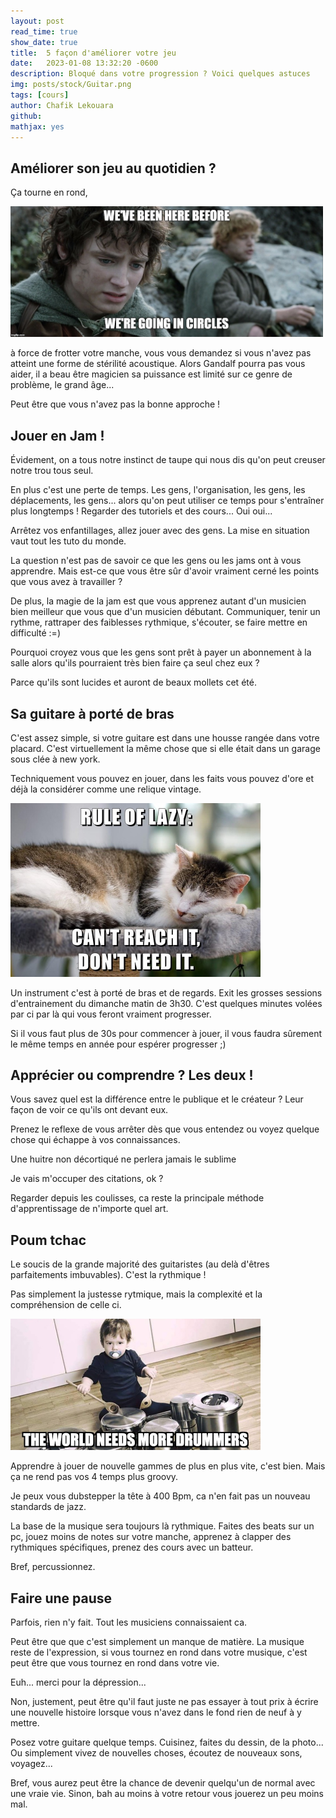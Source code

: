 ```yaml
---
layout: post
read_time: true
show_date: true
title:  5 façon d'améliorer votre jeu
date:   2023-01-08 13:32:20 -0600
description: Bloqué dans votre progression ? Voici quelques astuces
img: posts/stock/Guitar.png 
tags: [cours]
author: Chafik Lekouara
github:  
mathjax: yes
---
```

## Améliorer son jeu au quotidien ?
Ça tourne en rond,

<img src="../assets/img/posts/FiveWayUpgrade/goingInCircle.jpg" alt="isolated" width="500"/>

à force de frotter votre manche, vous vous demandez si vous n'avez pas atteint une forme de stérilité acoustique.
Alors Gandalf pourra pas vous aider, il a beau être magicien sa puissance est limité sur ce genre de problème, le grand âge...

Peut être que vous n'avez pas la bonne approche !

## Jouer en Jam !

Évidement, on a tous notre instinct de taupe qui nous dis qu'on peut creuser notre trou tous seul.

En plus c'est une perte de temps.
Les gens, l'organisation, les gens, les déplacements, les gens... alors qu'on peut utiliser ce temps pour s'entraîner plus longtemps ! 
Regarder des tutoriels et des cours...
Oui oui...

Arrêtez vos enfantillages, allez jouer avec des gens.
La mise en situation vaut tout les tuto du monde.

La question n'est pas de savoir ce que les gens ou les jams ont à vous apprendre.
Mais est-ce que vous être sûr d'avoir vraiment cerné les points que vous avez à travailler ?

De plus, la magie de la jam est que vous apprenez autant d'un musicien bien meilleur que vous que d'un musicien débutant.
Communiquer, tenir un rythme, rattraper des faiblesses rythmique, s'écouter, se faire mettre en difficulté :=)

Pourquoi croyez vous que les gens sont prêt à payer un abonnement à la salle alors qu'ils pourraient très bien faire ça seul chez eux ?

<span class="SpecialInfo">Parce qu'ils sont lucides et auront de beaux mollets cet été. </span>


## Sa guitare à porté de bras 

C'est assez simple, si votre guitare est dans une housse rangée dans votre placard.
C'est virtuellement la même chose que si elle était dans un garage sous clée à new york.

Techniquement vous pouvez en jouer, dans les faits vous pouvez d'ore et déjà la considérer comme une relique vintage.

<img src="../assets/img/posts/FiveWayUpgrade/lazy.jpg" alt="isolated" width="400"/>

Un instrument c'est à porté de bras et de regards.
Exit les grosses sessions d'entrainement du dimanche matin de 3h30.
C'est quelques minutes volées par ci par là qui vous feront vraiment progresser.

Si il vous faut plus de 30s pour commencer à jouer,
il vous faudra sûrement le même temps en année pour espérer progresser ;)


## Apprécier ou comprendre ? Les deux !

Vous savez quel est la différence entre le publique et le créateur ?
Leur façon de voir ce qu'ils ont devant eux.

Prenez le reflexe de vous arrêter dès que vous entendez ou voyez quelque chose qui échappe à vos connaissances.

  <body>
  <p>
<span class="Wolfy">Une huitre non décortiqué ne perlera jamais le sublime</span>
  </p>
  </body>

<span class="SpecialInfo">Je vais m'occuper des citations, ok ? </span>


Regarder depuis les coulisses, ca reste la principale méthode d'apprentissage de n'importe quel art.


## Poum tchac

Le soucis de la grande majorité des guitaristes (au delà d'êtres parfaitements imbuvables).
C'est la rythmique !

Pas simplement la justesse rytmique, mais la complexité et la compréhension de celle ci.

<img src="../assets/img/posts/FiveWayUpgrade/drum.jpg" alt="isolated" width="400"/>

Apprendre à jouer de nouvelle gammes de plus en plus vite, c'est bien.
Mais ça ne rend pas vos 4 temps plus groovy.

Je peux vous dubstepper la tête à 400 Bpm, ca n'en fait pas un nouveau standards de jazz.

La base de la musique sera toujours là rythmique.
Faites des beats sur un pc, jouez moins de notes sur votre manche, apprenez à clapper des rythmiques spécifiques, prenez des cours avec un batteur.

<span class="SpecialInfo">Bref, percussionnez.</span>

## Faire une pause 

Parfois, rien n'y fait.
Tout les musiciens connaissaient ca.

Peut être que que c'est simplement un manque de matière.
La musique reste de l'expression, si vous tournez en rond dans votre musique, c'est peut être que vous tournez en rond dans votre vie.

<span class="Wolfy"> Euh... merci pour la dépression... </span>

Non, justement, peut être qu'il faut juste ne pas essayer à tout prix à écrire une nouvelle histoire lorsque vous n'avez dans le fond rien de neuf à y mettre.

Posez votre guitare quelque temps.
Cuisinez, faites du dessin, de la photo...
Ou simplement vivez de nouvelles choses, écoutez de nouveaux sons, voyagez...

Bref, vous aurez peut être la chance de devenir quelqu'un de normal avec une vraie vie.
Sinon, bah au moins à votre retour vous jouerez un peu moins mal.




